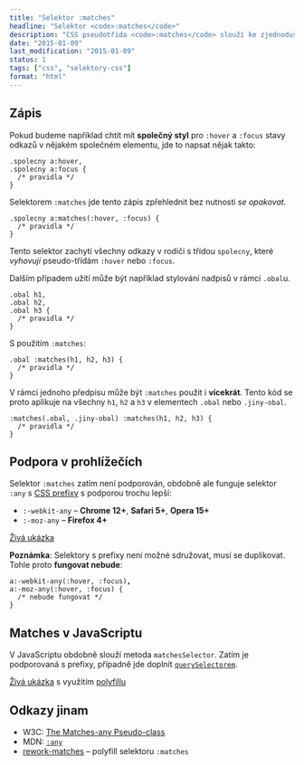 ```yaml
---
title: "Selektor :matches"
headline: "Selektor <code>:matches</code>"
description: "CSS pseudotřída <code>:matches</code> slouží ke zjednodušení zápisu dlouhých výčtů selektorů."
date: "2015-01-09"
last_modification: "2015-01-09"
status: 1
tags: ["css", "selektory-css"]
format: "html"
---
```


<h2 id="zapis">Zápis</h2>

<p>Pokud budeme například chtít mít <b>společný styl</b> pro <code>:hover</code> a <code>:focus</code> stavy odkazů v nějakém společném elementu, jde to napsat nějak takto:</p>

<pre><code>.spolecny a:hover, 
.spolecny a:focus {
  /* pravidla */
}</code></pre>






<p>Selektorem <code>:matches</code> jde tento zápis zpřehlednit bez nutnosti <i>se opakovat</i>.</p>

<pre><code>.spolecny a:matches(:hover, :focus) {
  /* pravidla */
}</code></pre>




<p>Tento selektor zachytí všechny odkazy v rodiči s třídou <code>spolecny</code>, které <i>vyhovují</i> pseudo-třídám <code>:hover</code> nebo <code>:focus</code>.</p>

<p>Dalším případem užití může být například stylování nadpisů v rámci <code>.obal</code>u.</p>

<pre><code>.obal h1,
.obal h2,
.obal h3 {
  /* pravidla */
}</code></pre>







<p>S použitím <code>:matches</code>:</p>

<pre><code>.obal :matches(h1, h2, h3) {
  /* pravidla */
}</code></pre>




<p>V rámci jednoho předpisu může být <code>:matches</code> použit i <b>vícekrát</b>. Tento kód se proto aplikuje na všechny <code>h1</code>, <code>h2</code> a <code>h3</code> v elementech <code>.obal</code> nebo <code>.jiny-obal</code>.</p>

<pre><code>:matches(.obal, .jiny-obal) :matches(h1, h2, h3) {
  /* pravidla */
}</code></pre>





<h2 id="podpora">Podpora v prohlížečích</h2>

<p>Selektor <code>:matches</code> zatím není podporován, obdobně ale funguje selektor <code>:any</code> s <a href="/css-prefixy">CSS prefixy</a> s podporou trochu lepší:</p>

<ul>
  <li><code>:-webkit-any</code> – <b>Chrome 12+</b>, <b>Safari 5+</b>, <b>Opera 15+</b></li>
  <li><code>:-moz-any</code> – <b>Firefox 4+</b></li>
</ul>

<p><a href="https://kod.djpw.cz/sijb">Živá ukázka</a></p>

<p><b>Poznámka</b>: Selektory s prefixy není možné sdružovat, musí se duplikovat. Tohle proto <b>fungovat nebude</b>:</p>

<pre><code>a:-webkit-any(:hover, :focus)<b>,</b>
a:-moz-any(:hover, :focus) {
  /* nebude fungovat */
}</code></pre>







<h2 id="js">Matches v JavaScriptu</h2>

<p>V JavaScriptu obdobně slouží metoda <code>matchesSelector</code>. Zatím je podporovaná s prefixy, případně jde doplnit <a href="/queryselector"><code>querySelectorem</code></a>.</p>

<p><a href="https://kod.djpw.cz/tijb">Živá ukázka</a> s využitím <a href="/polyfill">polyfillu</a></p>



<h2 id="odkazy">Odkazy jinam</h2>

<ul>
  <li>W3C: <a href="http://dev.w3.org/csswg/selectors-4/#matches">The Matches-any Pseudo-class</a></li>
  
  <li>MDN: <a href="https://developer.mozilla.org/en-US/docs/Web/CSS/:any"><code>:any</code></a></li>
  
  <li><a href="https://github.com/michelle/rework-matches">rework-matches</a> – polyfill selektoru <code>:matches</code></li>  
</ul>
